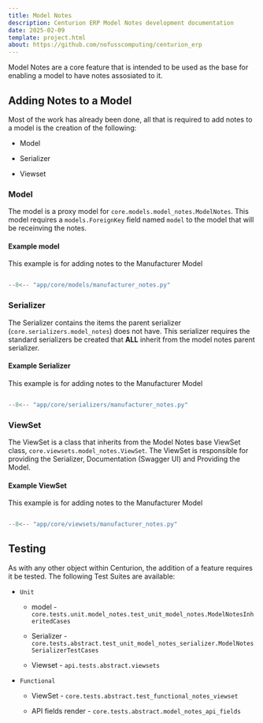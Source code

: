 ```yaml
---
title: Model Notes
description: Centurion ERP Model Notes development documentation
date: 2025-02-09
template: project.html
about: https://github.com/nofusscomputing/centurion_erp
---
```


Model Notes are a core feature that is intended to be used as the base for enabling a model to have notes assosiated to it.


## Adding Notes to a Model

Most of the work has already been done, all that is required to add notes to a model is the creation of the following:

- Model

- Serializer

- Viewset


### Model

The model is a proxy model for `core.models.model_notes.ModelNotes`. This model requires a `models.ForeignKey` field named `model` to the model that will be receinving the notes.


#### Example model

This example is for adding notes to the Manufacturer Model

``` py title="models/manufacturer_notes.py"

--8<-- "app/core/models/manufacturer_notes.py"

```


### Serializer

The Serializer contains the items the parent serializer (`core.serializers.model_notes`) does not have. This serializer requires the standard serializers be created that **ALL** inherit from the model notes parent serializer.


#### Example Serializer

This example is for adding notes to the Manufacturer Model

``` py title="serializers/manufacturer_notes.py"

--8<-- "app/core/serializers/manufacturer_notes.py"

```


### ViewSet

The ViewSet is a class that inherits from the Model Notes base ViewSet class, `core.viewsets.model_notes.ViewSet`. The ViewSet is responsible for providing the Serializer, Documentation (Swagger UI) and Providing the Model.


#### Example ViewSet

This example is for adding notes to the Manufacturer Model

``` py title="viewsets/manufacturer_notes.py"

--8<-- "app/core/viewsets/manufacturer_notes.py"

```


## Testing

As with any other object within Centurion, the addition of a feature requires it be tested. The following Test Suites are available:

- `Unit`

    - model - `core.tests.unit.model_notes.test_unit_model_notes.ModelNotesInheritedCases`

    - Serializer - `core.tests.abstract.test_unit_model_notes_serializer.ModelNotesSerializerTestCases`

    - Viewset - `api.tests.abstract.viewsets`

- `Functional`

    - ViewSet - `core.tests.abstract.test_functional_notes_viewset`

    - API fields render - `core.tests.abstract.model_notes_api_fields`
